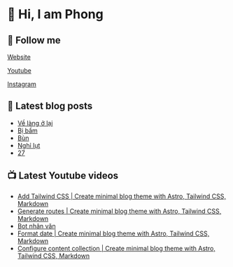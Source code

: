 # 👋 Hi, I am Phong

## 🔗 Follow me

[Website](https://phongever.netlify.app "Website")

[Youtube](https://www.youtube.com/@phongever "Youtube")

[Instagram](https://www.instagram.com/phongever "Instagram")

## 📝 Latest blog posts

<!-- BLOG-POST-LIST:START -->
- [Về làng ở lại](https://phongever.netlify.app/blog/v%E1%BB%81-l%C3%A0ng-%E1%BB%9F-l%E1%BA%A1i/)
- [Bị bầm](https://phongever.netlify.app/blog/b%E1%BB%8B-b%E1%BA%A7m/)
- [Bùn](https://phongever.netlify.app/blog/b%C3%B9n/)
- [Nghỉ lụt](https://phongever.netlify.app/blog/ngh%E1%BB%89-l%E1%BB%A5t/)
- [27](https://phongever.netlify.app/blog/27/)
<!-- BLOG-POST-LIST:END -->

## 📺 Latest Youtube videos

<!-- YOUTUBE-VIDEO-LIST:START -->
- [Add Tailwind CSS | Create minimal blog theme with Astro, Tailwind CSS, Markdown](https://www.youtube.com/watch?v=VzviE67fiyI)
- [Generate routes | Create minimal blog theme with Astro, Tailwind CSS, Markdown](https://www.youtube.com/watch?v=gnTgW3p8wnQ)
- [Bot nhân văn](https://www.youtube.com/watch?v=nHiAC3g-F0w)
- [Format date | Create minimal blog theme with Astro, Tailwind CSS, Markdown](https://www.youtube.com/watch?v=C65lEhdxKME)
- [Configure content collection | Create minimal blog theme with Astro, Tailwind CSS, Markdown](https://www.youtube.com/watch?v=OyGAxeDfNyY)
<!-- YOUTUBE-VIDEO-LIST:END -->
